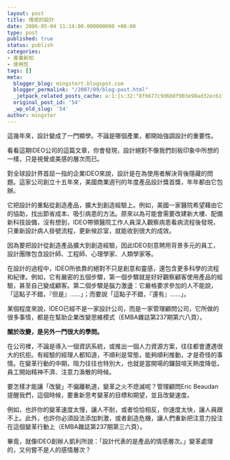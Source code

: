 ```yaml
---
layout: post
title: 情感的設計
date: 2006-05-04 11:14:00.000000000 +08:00
type: post
published: true
status: publish
categories:
- 產業新知
- 使用性
tags: []
meta:
  blogger_blog: mingstert.blogspot.com
  blogger_permalink: "/2007/09/blog-post.html"
  _jetpack_related_posts_cache: a:1:{s:32:"8f6677c9d6b0f903e98ad32ec61f8deb";a:2:{s:7:"expires";i:1453527995;s:7:"payload";a:3:{i:0;a:1:{s:2:"id";i:30;}i:1;a:1:{s:2:"id";i:29;}i:2;a:1:{s:2:"id";i:149;}}}}
  original_post_id: '54'
  _wp_old_slug: '54'
author: mingster
---
```

<p>這幾年來，設計變成了一門顯學。不論是哪個產業，都開始強調設計的重要性。</p>
<p>看看這期IDEO公司的這篇文章，你會發現，設計絕對不像我們刻板印象中所想的一樣，只是視覺或美感的層次而已。</p>
<p>對全球設計界首屈一指的企業IDEO來說，設計是在為使用者解決背後隱藏的問題。這家公司創立十五年來，美國商業週刊的年度產品設計獎首獎，年年都由它包辦。</p>
<p>它把設計的重點從創造產品，擴大到創造經驗上。例如，美國一家醫院希望藉由它的協助，找出節省成本、吸引病患的方法。原來以為可能會需要改建新大樓、配備新科技設備，沒有想到，IDEO帶領醫院工作人員深入觀察病患看病流程後發現，只重新設計病人掛號流程，更新候診室，就能收到很大的成效。</p>
<p>因為要把設計從創造產品擴大到創造經驗，因此IDEO刻意聘用背景多元的員工，設計團隊包含設計師、工程師、心理學家、人類學家等。</p>
<p>在設計的過程中，IDEO所依靠的絕對不只是創意和靈感，還包含更多科學的流程和紀律。例如，它有嚴密的五個步驟，第一個步驟就是好好觀察顧客使用產品的經驗，甚至自己變成顧客。第二個步驟是腦力激盪：它嚴格要求參加的人不能說，「這點子不錯，『但是』……」；而要說「這點子不錯，『還有』……」。</p>
<p>某個程度來說，IDEO已經不是一家設計公司，而是一家管理顧問公司，它所做的很多事情，都是在幫助企業改變思維模式（EMBA雜誌第237期第六八頁）。</p>
<p><strong>關於改變，是另外一門很大的學問。</strong></p>
<p>在公司裡，不論是導入一個資訊系統，或推出一個人力資源方案，往往都會遭遇很大的抗拒。有經驗的經理人都知道，不順利是常態，能夠順利推動，才是奇怪的事情。在變革行動的中期，阻力往往也特別大，也就是當開場的鑼鼓喧天熱度降低，員工開始精神不濟、注意力渙散的時候。</p>
<p>要怎樣才能讓「改變」不偏離軌道，變革之火不熄滅呢？管理顧問Eric Beaudan提醒我們，這個時候，要重新思考變革的目標和期望，並且改變速度。</p>
<p>例如，也許你的變革速度太慢，讓人不耐，或者恰恰相反，你速度太快，讓人員跟不上。此外，也許你必須設法添加刺激，或者創造危機，讓人們重新把注意力投注在這個變革行動上（EMBA雜誌第237期第三六頁）。</p>
<p>畢竟，就像IDEO創辦人凱利所說：「設計代表的是產品的情感層次。」變革處理的，又何嘗不是人的感情層次？</p>
